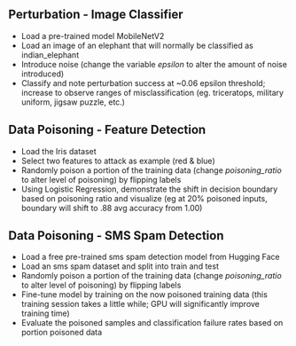 ## Perturbation - Image Classifier

* Load a pre-trained model MobileNetV2
* Load an image of an elephant that will normally be classified as indian_elephant
* Introduce noise (change the variable *epsilon* to alter the amount of noise introduced)
* Classify and note perturbation success at ~0.06 epsilon threshold; increase to observe ranges of misclassification (eg. triceratops, military uniform, jigsaw puzzle, etc.)

## Data Poisoning - Feature Detection
* Load the Iris dataset
* Select two features to attack as example (red & blue)
* Randomly poison a portion of the training data (change *poisoning_ratio* to alter level of poisoning) by flipping labels
*  Using Logistic Regression, demonstrate the shift in decision boundary based on poisoning ratio and visualize (eg at 20% poisoned inputs, boundary will shift to .88 avg accuracy from 1.00)

## Data Poisoning - SMS Spam Detection
* Load a free pre-trained sms spam detection model from Hugging Face
* Load an sms spam dataset and split into train and test
* Randomly poison a portion of the training data (change *poisoning_ratio* to alter level of poisoning) by flipping labels
* Fine-tune model by training on the now poisoned training data (this training session takes a little while; GPU will significantly improve training time)
* Evaluate the poisoned samples and classification failure rates based on portion poisoned data

